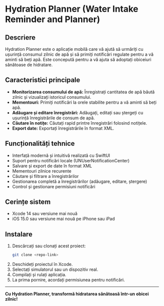 # Hydration Planner (Water Intake Reminder and Planner)

## Descriere
Hydration Planner este o aplicație mobilă care vă ajută să urmăriți cu ușurință consumul zilnic de apă și să primiți notificări regulate pentru a vă aminti să beți apă. Este concepută pentru a vă ajuta să adoptați obiceiuri sănătoase de hidratare.

## Caracteristici principale
- **Monitorizarea consumului de apă:** Înregistrați cantitatea de apă băută zilnic și vizualizați istoricul consumului.
- **Mementouri:** Primiți notificări la orele stabilite pentru a vă aminti să beți apă.
- **Adăugare și editare înregistrări:** Adăugați, editați sau ștergeți cu ușurință înregistrările de consum de apă.
- **Căutare în notițe:** Căutați rapid printre înregistrări folosind notițele.
- **Export date:** Exportați înregistrările în format XML.

## Funcționalități tehnice
- Interfață modernă și intuitivă realizată cu SwiftUI
- Suport pentru notificări locale (UNUserNotificationCenter)
- Salvare și export de date în format XML
- Mementouri zilnice recurente
- Căutare și filtrare a înregistrărilor
- Gestionarea completă a înregistrărilor (adăugare, editare, ștergere)
- Control și gestionare permisiuni notificări

## Cerințe sistem
- Xcode 14 sau versiune mai nouă
- iOS 15.0 sau versiune mai nouă pe iPhone sau iPad

## Instalare
1. Descărcați sau clonați acest proiect:
   ```bash
   git clone <repo-link>
   ```
2. Deschideți proiectul în Xcode.
3. Selectați simulatorul sau un dispozitiv real.
4. Compilați și rulați aplicația.
5. La prima pornire, acordați permisiunea pentru notificări.

---

**Cu Hydration Planner, transformă hidratarea sănătoasă într-un obicei zilnic!** 
